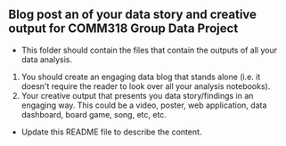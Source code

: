 ## Blog post an of your data story and creative output for COMM318 Group Data Project

* This folder should contain the files that contain the outputs of all your data analysis. 

1. You should create an engaging data blog that stands alone (i.e. it doesn't require the reader to look over all your analysis notebooks).
2. Your creative output that presents you data story/findings in an engaging way. This could be a video, poster, web application, data dashboard, board game, song, etc, etc.

* Update this README file to describe the content.





